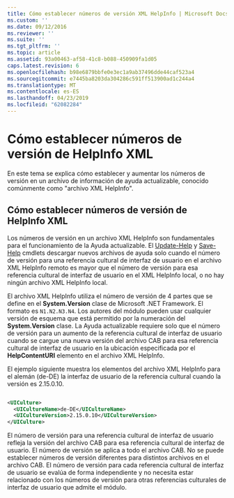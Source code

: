 ```yaml
---
title: Cómo establecer números de versión XML HelpInfo | Microsoft Docs
ms.custom: ''
ms.date: 09/12/2016
ms.reviewer: ''
ms.suite: ''
ms.tgt_pltfrm: ''
ms.topic: article
ms.assetid: 93a00463-af58-41c8-b088-450909fa1d05
caps.latest.revision: 6
ms.openlocfilehash: b98e6879bbfe0e3ec1a9ab37496dde44caf523a4
ms.sourcegitcommit: e7445ba8203da304286c591ff513900ad1c244a4
ms.translationtype: MT
ms.contentlocale: es-ES
ms.lasthandoff: 04/23/2019
ms.locfileid: "62082284"
---
```

# <a name="how-to-set-helpinfo-xml-version-numbers"></a>Cómo establecer números de versión de HelpInfo XML

En este tema se explica cómo establecer y aumentar los números de versión en un archivo de información de ayuda actualizable, conocido comúnmente como "archivo XML HelpInfo".

## <a name="how-to-set-helpinfo-xml-version-numbers"></a>Cómo establecer números de versión de HelpInfo XML

Los números de versión en un archivo XML HelpInfo son fundamentales para el funcionamiento de la Ayuda actualizable.
El [Update-Help](/powershell/module/Microsoft.PowerShell.Core/Update-Help) y [Save-Help](/powershell/module/Microsoft.PowerShell.Core/Save-Help) cmdlets descargar nuevos archivos de ayuda solo cuando el número de versión para una referencia cultural de interfaz de usuario en el archivo XML HelpInfo remoto es mayor que el número de versión para esa referencia cultural de interfaz de usuario en el XML HelpInfo local, o no hay ningún archivo XML HelpInfo local.

El archivo XML HelpInfo utiliza el número de versión de 4 partes que se define en el **System.Version** clase de Microsoft .NET Framework. El formato es `N1.N2.N3.N4`. Los autores del módulo pueden usar cualquier versión de esquema que está permitido por la numeración del **System.Version** clase. La Ayuda actualizable requiere solo que el número de versión para un aumento de la referencia cultural de interfaz de usuario cuando se cargue una nueva versión del archivo CAB para esa referencia cultural de interfaz de usuario en la ubicación especificada por el **HelpContentURI** elemento en el archivo XML HelpInfo.

El ejemplo siguiente muestra los elementos del archivo XML HelpInfo para el alemán (de-DE) la interfaz de usuario de la referencia cultural cuando la versión es 2.15.0.10.

```xml

<UICulture>
  <UICultureName>de-DE</UICultureName>
  <UICultureVersion>2.15.0.10</UICultureVersion>
</UICulture>
```

El número de versión para una referencia cultural de interfaz de usuario refleja la versión del archivo CAB para esa referencia cultural de interfaz de usuario. El número de versión se aplica a todo el archivo CAB. No se puede establecer números de versión diferentes para distintos archivos en el archivo CAB. El número de versión para cada referencia cultural de interfaz de usuario se evalúa de forma independiente y no necesita estar relacionado con los números de versión para otras referencias culturales de interfaz de usuario que admite el módulo.